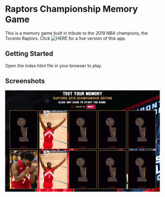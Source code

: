 # Raptors Championship Memory Game

This is a memory game built in tribute to the 2019 NBA champions, the Toronto Raptors. Click ![HERE]("https://raptors-memory-game.netlify.app/") for a live version of this app.

## Getting Started

Open the index.html file in your browser to play.

## Screenshots

!["Screenshot of main game view"](https://github.com/stevencschoi/raptors-memory-game/blob/master/docs/memory-game.png?raw=true)
